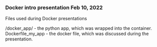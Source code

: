 ### Docker intro presentation Feb 10, 2022
Files used during Docker presentations

/docker_app/ - the python app, which was wrapped into the container.
Dockerfile_my_app - the docker file, which was discussed during the presentation.